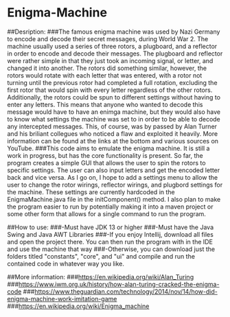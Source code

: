 # Enigma-Machine
##Desription:
###The famous enigma machine was used by Nazi Germany to encode and decode their secret messages, during World War 2. The machine usually used a series of three rotors, a plugboard, and a reflector in order to encode and decode their messages. The plugboard and reflector were rather simple in that they just took an incoming signal, or letter, and changed it into another. The rotors did something similar, however, the rotors would rotate with each letter that was entered, with a rotor not turning until the previous rotor had completed a full rotation, excluding the first rotor that would spin with every letter regardless of the other rotors. Additionally, the rotors could be spun to different settings without having to enter any letters. This means that anyone who wanted to decode this message would have to have an enimga machine, but they would also have to know what settings the machine was set to in order to be able to decode any intercepted messages. This, of course, was by passed by Alan Turner and his briliant collegues who noticed a flaw and exploited it heavily. More information can be found at the links at the bottom and various sources on YouTube.
###This code aims to emulate the enigma machine. It is still a work in progress, but has the core functionality is present. So far, the program creates a simple GUI that allows the user to spin the rotors to specific settings. The user can also input letters and get the encoded letter back and vice versa. As I go on, I hope to add a settings menu to allow the user to change the rotor wirings, reflector wirings, and plugbord settings for the machine. These settings are currently hardcoded in the EnigmaMachine.java file in the initComponent() method. I also plan to make the program easier to run by potentially making it into a maven project or some other form that allows for a single command to run the program.

##How to use:
###-Must have JDK 13 or higher
###-Must have the Java Swing and Java AWT Libraries
###-If you enjoy Intellij, download all files and open the project there. You can then run the program with in the IDE and use the machine that way
###-Otherwise, you can download just the folders titled "constants", "core", and "ui" and compile and run the contained code in whatever way you like.

##More information:
###https://en.wikipedia.org/wiki/Alan_Turing
###https://www.iwm.org.uk/history/how-alan-turing-cracked-the-enigma-code
###https://www.theguardian.com/technology/2014/nov/14/how-did-enigma-machine-work-imitation-game
###https://en.wikipedia.org/wiki/Enigma_machine
